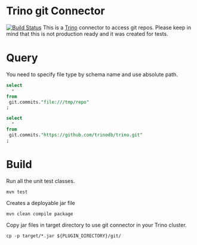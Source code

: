 Trino git Connector
===================

[![Build Status](https://github.com/nineinchnick/trino-git/workflows/CI/badge.svg)](https://github.com/nineinchnick/trino-git/actions?query=workflow%3ACI+event%3Apush+branch%3Amaster)
This is a [Trino](http://trino.io/) connector to access git repos. Please keep in mind that this is not production ready and it was created for tests.

# Query
You need to specify file type by schema name and use absolute path.
```sql
select
  *
from
 git.commits."file:///tmp/repo"
;

select
  *
from
 git.commits."https://github.com/trinodb/trino.git"
;
```

# Build
Run all the unit test classes.
```
mvn test
```

Creates a deployable jar file
```
mvn clean compile package
```

Copy jar files in target directory to use git connector in your Trino cluster.
```
cp -p target/*.jar ${PLUGIN_DIRECTORY}/git/
```
